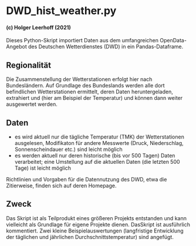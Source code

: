 # DWD_hist_weather.py

#### (c) Holger Leerhoff (2021)

Dieses Python-Skript importiert Daten aus dem umfangreichen OpenData-Angebot des Deutschen Wetterdienstes (DWD) in ein Pandas-Dataframe.

## Regionalität
Die Zusammenstellung der Wetterstationen erfolgt hier nach Bundesländern. Auf Grundlage des Bundeslands werden alle dort befindlichen Wetterstationen ermittelt, deren Daten heruntergeladen, extrahiert und (hier am Beispiel der Temperatur) und können dann weiter ausgewertet werden.

## Daten
- es wird aktuell nur die tägliche Temperatur (TMK) der Wetterstationen ausgelesen, Modifikaton für andere Messwerte (Druck, Niederschlag, Sonnenscheindauer etc.) sind leicht möglich
- es werden aktuell nur deren historische (bis vor 500 Tagen) Daten verarbeitet; eine Umstellung auf die aktuellen Daten (die letzten 500 Tage) ist leicht möglich

Richtlinien und Vorgaben für die Datennutzung des DWD, etwa die Zitierweise, finden sich auf deren Homepage.

## Zweck
Das Skript ist als Teilprodukt eines größeren Projekts entstanden und kann vielleicht als Grundlage für eigene Projekte dienen. DasSkript ist ausführlich kommentiert. Zwei kleine Beispielauswertungen (langfristige Entwicklung der täglichen und jährlichen Durchschnittstemperatur) sind angefügt.
